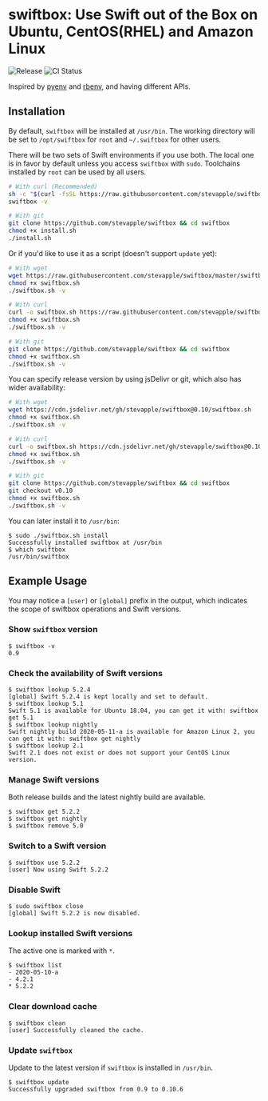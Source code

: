 # swiftbox: Use Swift out of the Box on Ubuntu, CentOS(RHEL) and Amazon Linux

![Release](https://img.shields.io/github/v/release/stevapple/swiftbox?logo=github) ![CI Status](https://github.com/stevapple/swiftbox/workflows/CI/badge.svg)

Inspired by [pyenv](https://github.com/pyenv/pyenv) and [rbenv](https://github.com/rbenv/rbenv), and having different APIs.

## Installation

By default, `swiftbox` will be installed at `/usr/bin`. The working directory will be set to `/opt/swiftbox` for `root` and `~/.swiftbox` for other users.

There will be two sets of Swift environments if you use both. The local one is in favor by default unless you access `swiftbox` with `sudo`. Toolchains installed by `root` can be used by all users.

```bash
# With curl (Recommended)
sh -c "$(curl -fsSL https://raw.githubusercontent.com/stevapple/swiftbox/master/install.sh)"
swiftbox -v

# With git
git clone https://github.com/stevapple/swiftbox && cd swiftbox
chmod +x install.sh
./install.sh
```

Or if you'd like to use it as a script (doesn't support `update` yet):

```bash
# With wget
wget https://raw.githubusercontent.com/stevapple/swiftbox/master/swiftbox.sh
chmod +x swiftbox.sh
./swiftbox.sh -v

# With curl
curl -o swiftbox.sh https://raw.githubusercontent.com/stevapple/swiftbox/master/swiftbox.sh
chmod +x swiftbox.sh
./swiftbox.sh -v

# With git
git clone https://github.com/stevapple/swiftbox && cd swiftbox
chmod +x swiftbox.sh
./swiftbox.sh -v
```

You can specify release version by using jsDelivr or git, which also has wider availability:

```bash
# With wget
wget https://cdn.jsdelivr.net/gh/stevapple/swiftbox@0.10/swiftbox.sh
chmod +x swiftbox.sh
./swiftbox.sh -v

# With curl
curl -o swiftbox.sh https://cdn.jsdelivr.net/gh/stevapple/swiftbox@0.10/swiftbox.sh
chmod +x swiftbox.sh
./swiftbox.sh -v

# With git
git clone https://github.com/stevapple/swiftbox && cd swiftbox
git checkout v0.10
chmod +x swiftbox.sh
./swiftbox.sh -v
```

You can later install it to `/usr/bin`:

```console
$ sudo ./swiftbox.sh install
Successfully installed swiftbox at /usr/bin
$ which swiftbox
/usr/bin/swiftbox
```

## Example Usage

You may notice a `[user]` or `[global]` prefix in the output, which indicates the scope of swiftbox operations and Swift versions.

### Show `swiftbox` version

```console
$ swiftbox -v
0.9
```

### Check the availability of Swift versions

```console
$ swiftbox lookup 5.2.4
[global] Swift 5.2.4 is kept locally and set to default.
$ swiftbox lookup 5.1
Swift 5.1 is available for Ubuntu 18.04, you can get it with: swiftbox get 5.1
$ swiftbox lookup nightly
Swift nightly build 2020-05-11-a is available for Amazon Linux 2, you can get it with: swiftbox get nightly
$ swiftbox lookup 2.1
Swift 2.1 does not exist or does not support your CentOS Linux version.
```

### Manage Swift versions

Both release builds and the latest nightly build are available.

```console
$ swiftbox get 5.2.2
$ swiftbox get nightly
$ swiftbox remove 5.0
```

### Switch to a Swift version

```console
$ swiftbox use 5.2.2
[user] Now using Swift 5.2.2
```

### Disable Swift

```console
$ sudo swiftbox close
[global] Swift 5.2.2 is now disabled.
```

### Lookup installed Swift versions

The active one is marked with `*`.

```console
$ swiftbox list
- 2020-05-10-a
- 4.2.1
* 5.2.2
```

### Clear download cache

```console
$ swiftbox clean
[user] Successfully cleaned the cache.
```

### Update `swiftbox`

Update to the latest version if `swiftbox` is installed in `/usr/bin`.

```console
$ swiftbox update
Successfully upgraded swiftbox from 0.9 to 0.10.6
```
